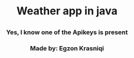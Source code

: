 <h1 style="text-align:center">Weather app in java</h1>

<h2 style="text-align:center"></h2>

<h3 style="text-align:center">Yes, I know one of the Apikeys is present</h3>

<h3 style="text-align:center">Made by: Egzon Krasniqi</h3>